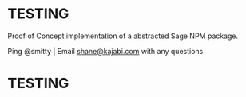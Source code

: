 # TESTING

Proof of Concept implementation of a abstracted Sage NPM package.

Ping @smitty | Email shane@kajabi.com with any questions

# TESTING
